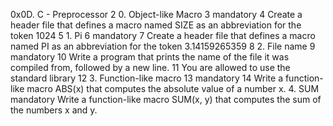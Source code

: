 0x0D. C - Preprocessor
  2 0. Object-like Macro
  3 mandatory
  4 Create a header file that defines a macro named SIZE as an abbreviation for the token 1024
  5 1. Pi
  6 mandatory
  7 Create a header file that defines a macro named PI as an abbreviation for the token 3.14159265359
  8 2. File name
  9 mandatory
 10 Write a program that prints the name of the file it was compiled from, followed by a new line.
 11 You are allowed to use the standard library
 12 3. Function-like macro
 13 mandatory
 14 Write a function-like macro ABS(x) that computes the absolute value of a number x.
 4. SUM
mandatory
Write a function-like macro SUM(x, y) that computes the sum of the numbers x and y.
